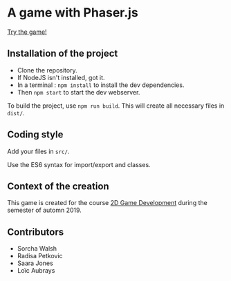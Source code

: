 # A game with Phaser.js

[Try the game!](https://aubrays.github.io/cooking-for-the-king/)

## Installation of the project

- Clone the repository.
- If NodeJS isn't installed, got it.
- In a terminal : ```npm install``` to install the dev dependencies.
- Then ```npm start``` to start the dev webserver.

To build the project, use ```npm run build```. This will create all necessary files in ```dist/```.

## Coding style

Add your files in ```src/```.

Use the ES6 syntax for import/export and classes.

## Context of the creation

This game is created for the course [2D Game Development](https://applicationspub.unil.ch/interpub/noauth/php/Ud/ficheCours.php?v_enstyid=73011&v_langue=fr) during the semester of automn 2019.

## Contributors
- Sorcha Walsh
- Radisa Petkovic
- Saara Jones
- Loïc Aubrays
